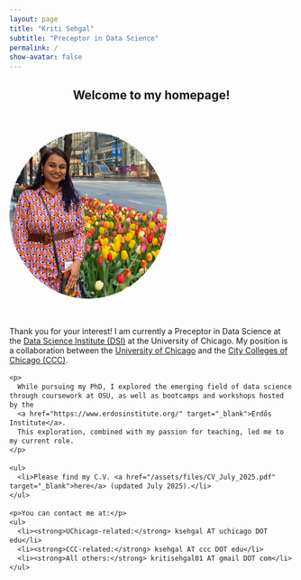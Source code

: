 ```yaml
---
layout: page
title: "Kriti Sehgal"
subtitle: "Preceptor in Data Science"
permalink: /
show-avatar: false
---
```


<h2 style="text-align: center;">Welcome to my homepage!</h2>

<div style="display: flex; flex-wrap: wrap; align-items: flex-start;">
  <img src="/assets/img/Kriti.JPG" alt="Picture of Kriti Sehgal"
       style="flex: 0 0 280px; width: 280px; border-radius: 50%; margin-right: 30px; margin-bottom: 35px; margin-top: 35px;" />
  <div style="flex: 1; min-width: 300px;">
    <p>
      Thank you for your interest! I am currently a Preceptor in Data Science at the
      <a href="https://datascience.uchicago.edu/" target="_blank">Data Science Institute (DSI)</a>
      at the University of Chicago. My position is a collaboration between the
      <a href="https://www.uchicago.edu/en" target="_blank">University of Chicago</a> and the
      <a href="https://www.ccc.edu/" target="_blank">City Colleges of Chicago (CCC)</a>.
    </p>

    <p>
      While pursuing my PhD, I explored the emerging field of data science through coursework at OSU, as well as bootcamps and workshops hosted by the
      <a href="https://www.erdosinstitute.org/" target="_blank">Erdős Institute</a>.
      This exploration, combined with my passion for teaching, led me to my current role.
    </p>

    <ul>
      <li>Please find my C.V. <a href="/assets/files/CV_July_2025.pdf" target="_blank">here</a> (updated July 2025).</li>
    </ul>

    <p>You can contact me at:</p>
    <ul>
      <li><strong>UChicago-related:</strong> ksehgal AT uchicago DOT edu</li>
      <li><strong>CCC-related:</strong> ksehgal AT ccc DOT edu</li>
      <li><strong>All others:</strong> kritisehgal01 AT gmail DOT com</li>
    </ul>
  </div>
</div>
